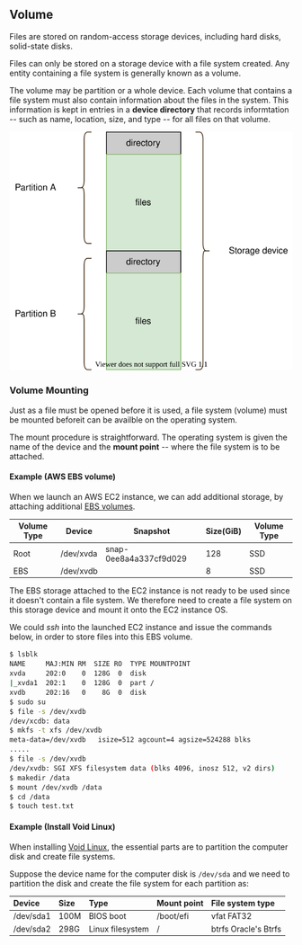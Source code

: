 ## Volume

Files are stored on random-access storage devices, including hard disks, solid-state disks.

Files can only be stored on a storage device with a file system created. Any entity containing a file system is generally known as a volume.

The volume may be partition or a whole device. Each volume that contains a file system must also contain information about the files in the system. This information is kept in entries in a **device directory** that records informtation -- such as name, location, size, and type -- for all files on that volume.

![volume](../img/os-volume.svg)


### Volume Mounting

Just as a file must be opened before it is used, a file system (volume) must be mounted beforeit can be availble on the operating system.

The mount procedure is straightforward. The operating system is given the name of the device and the **mount point** -- where the file system is to be attached.


#### Example (AWS EBS volume)

When we launch an AWS EC2 instance, we can add additional storage, by attaching additional [EBS volumes](https://docs.aws.amazon.com/AWSEC2/latest/UserGuide/ebs-volumes.html).


| Volume Type | Device    | Snapshot               | Size(GiB) | Volume Type |
| ---         | ---       | ---                    | ---       | ---         |
| Root        | /dev/xvda | snap-0ee8a4a337cf9d029 | 128       | SSD         |
| EBS         | /dev/xvdb |                        | 8         | SSD         |

The EBS storage attached to the EC2 instance is not ready to be used since it doesn't contain a file system. We therefore need to create a file system on this storage device and mount it onto the EC2 instance OS.

We could *ssh* into the launched EC2 instance and issue the commands below, in order to store files into this EBS volume.

```bash
$ lsblk
NAME     MAJ:MIN RM  SIZE RO  TYPE MOUNTPOINT
xvda     202:0    0  128G  0  disk
|_xvda1  202:1    0  128G  0  part /
xvdb     202:16   0    8G  0  disk
$ sudo su
$ file -s /dev/xvdb
/dev/xcdb: data
$ mkfs -t xfs /dev/xvdb
meta-data=/dev/xvdb   isize=512 agcount=4 agsize=524288 blks
.....
$ file -s /dev/xvdb
/dev/xvdb: SGI XFS filesystem data (blks 4096, inosz 512, v2 dirs)
$ makedir /data
$ mount /dev/xvdb /data
$ cd /data
$ touch test.txt
```

#### Example (Install Void Linux)

When installing [Void Linux](https://docs.voidlinux.org/installation/live-images/guide.html), the essential parts are to partition the computer disk and create file systems. 

Suppose the device name for the computer disk is `/dev/sda` and we need to partition the disk and create the file system for each partition as:

<style>
table {
  margin: 0!important;
}
</style>

| Device    | Size | Type             | Mount point | File system type     |
| :---      | :--- | :---             | :---        | :---                 |
| /dev/sda1 | 100M | BIOS boot        | /boot/efi   | vfat  FAT32          |
| /dev/sda2 | 298G | Linux filesystem | /           | btrfs Oracle's Btrfs |

